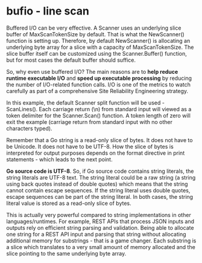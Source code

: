 # bufio - line scan

Buffered I/O can be very effective. A Scanner uses an underlying slice buffer of MaxScanTokenSize by default. That is what the NewScanner() function is setting up. Therefore, by default NewScanner() is allocating an underlying byte array for a slice with a capacity of MaxScanTokenSize. The slice buffer itself can be customized using the Scanner.Buffer() function, but for most cases the default buffer should suffice.

So, why even use buffered I/O? The main reasons are to **help reduce runtime executable I/O** and **speed up executable processing** by reducing the number of I/O-related function calls. I/O is one of the metrics to watch carefully as part of a comprehensive Site Reliability Engineering strategy.

In this example, the default Scanner split function will be used - ScanLines(). Each carriage return (\n) from standard input will viewed as a token delimiter for the Scanner.Scan() function. A token length of zero will exit the example (carriage return from standard input with no other characters typed).

Remember that a Go string is a read-only slice of bytes. It does not have to be Unicode. It does not have to be UTF-8. How the slice of bytes is interpreted for output purposes depends on the format directive in print statements - which leads to the next point.

**Go source code is UTF-8**. So, if Go source code contains string literals, the string literals are UTF-8 text. The string literal could be a raw string (a string using back quotes instead of double quotes) which means that the string cannot contain escape sequences. If the string literal uses double quotes, escape sequences can be part of the string literal. In both cases, the string literal value is stored as a read-only slice of bytes.

This is actually very powerful compared to string implementations in other languages/runtimes. For example, REST APIs that process JSON inputs and outputs rely on efficient string parsing and validation. Being able to allocate one string for a REST API input and parsing that string without allocating additional memory for substrings - that is a game changer. Each substring is a slice which translates to a very small amount of memory allocated and the slice pointing to the same underlying byte array.
